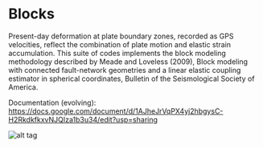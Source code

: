 Blocks
======

Present-day deformation at plate boundary zones, recorded as GPS velocities, reflect the combination of plate motion and elastic strain accumulation. This suite of codes implements the block modeling methodology described by Meade and Loveless (2009), Block modeling with connected fault-network geometries and a linear elastic coupling estimator in spherical coordinates, Bulletin of the Seismological Society of America.

Documentation (evolving): https://docs.google.com/document/d/1AJheJrVqPX4yj2hbgysC-H2RkdkfkxvNJQIza1b3u34/edit?usp=sharing

![alt tag](https://cloud.githubusercontent.com/assets/4225359/9386297/d46874ca-4728-11e5-9deb-48899bd91770.png)

